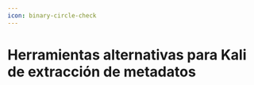 ```yaml
---
icon: binary-circle-check
---
```


# Herramientas alternativas para Kali de extracción de metadatos

